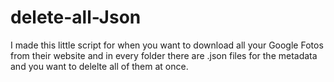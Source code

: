 # delete-all-Json

I made this little script for when you want to download all your Google Fotos from their website and in every folder there are .json files for the metadata and you want to delelte all of them at once.
